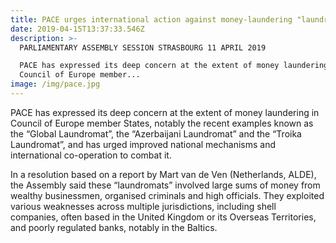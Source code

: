 ```yaml
---
title: PACE urges international action against money-laundering "laundromats"
date: 2019-04-15T13:37:33.546Z
description: >-
  PARLIAMENTARY ASSEMBLY SESSION STRASBOURG 11 APRIL 2019

  PACE has expressed its deep concern at the extent of money laundering in
  Council of Europe member...
image: /img/pace.jpg
---
```

PACE has expressed its deep concern at the extent of money laundering in Council of Europe member States, notably the recent examples known as the “Global Laundromat”, the “Azerbaijani Laundromat” and the “Troika Laundromat”, and has urged improved national mechanisms and international co-operation to combat it.



In a resolution based on a report by Mart van de Ven (Netherlands, ALDE), the Assembly said these “laundromats” involved large sums of money from wealthy businessmen, organised criminals and high officials. They exploited various weaknesses across multiple jurisdictions, including shell companies, often based in the United Kingdom or its Overseas Territories, and poorly regulated banks, notably in the Baltics.
